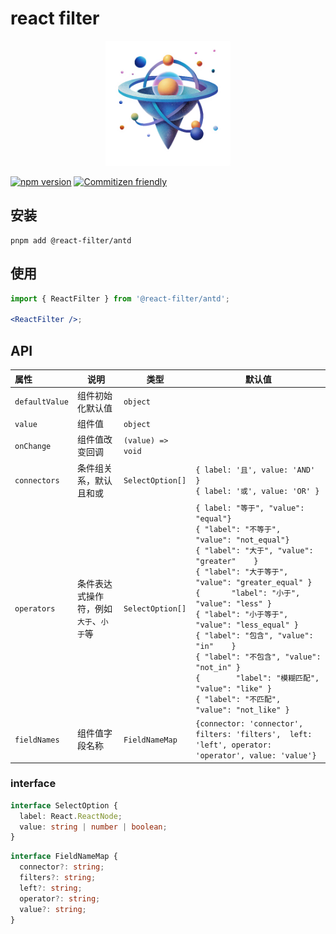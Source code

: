 # react filter

<p align="center">
  <img width="200px" height="200px" src="./website/docs//public/react-filter.png">
</p>

[![npm version](https://badge.fury.io/js/@react-filter%2Fantd.svg)](https://badge.fury.io/js/@react-filter%2Fantd)
[![Commitizen friendly](https://img.shields.io/badge/commitizen-friendly-brightgreen.svg)](http://commitizen.github.io/cz-cli/)

## 安装

```shell
pnpm add @react-filter/antd
```

## 使用

```jsx
import { ReactFilter } from '@react-filter/antd';

<ReactFilter />;
```

## API

| 属性           | <div style="width: 160">说明</div>     | 类型              | 默认值                                                                                                                                                                                                                                                                                                                                                                                                                                                                                                                         |
| :------------- | -------------------------------------- | ----------------- | ------------------------------------------------------------------------------------------------------------------------------------------------------------------------------------------------------------------------------------------------------------------------------------------------------------------------------------------------------------------------------------------------------------------------------------------------------------------------------------------------------------------------------ |
| `defaultValue` | 组件初始化默认值                       | `object`          |                                                                                                                                                                                                                                                                                                                                                                                                                                                                                                                                |
| `value`        | 组件值                                 | `object`          |                                                                                                                                                                                                                                                                                                                                                                                                                                                                                                                                |
| `onChange`     | 组件值改变回调                         | `(value) => void` |                                                                                                                                                                                                                                                                                                                                                                                                                                                                                                                                |
| `connectors`   | 条件组关系，默认且和或                 | `SelectOption[]`  | `{ label: '且', value: 'AND' }`<br />`{ label: '或', value: 'OR' }`                                                                                                                                                                                                                                                                                                                                                                                                                                                            |
| `operators`    | 条件表达式操作符，例如`大于`、`小于`等 | `SelectOption[]`  | `{ label: "等于", "value": "equal"}`<br />`{ "label": "不等于",        "value": "not_equal"}`<br />`{ "label": "大于", "value": "greater"    }`<br />`{ "label": "大于等于", "value": "greater_equal" }`<br />`{       "label": "小于", "value": "less" }` <br />`{ "label": "小于等于", "value": "less_equal" }`<br />`{ "label": "包含", "value": "in"    }`<br />`{ "label": "不包含", "value": "not_in" }`<br />`{        "label": "模糊匹配", "value": "like" }`<br />`{ "label": "不匹配",        "value": "not_like" }` |
| `fieldNames`   | 组件值字段名称                         | `FieldNameMap`    | `{connector: 'connector', filters: 'filters',  left: 'left', operator: 'operator', value: 'value'}`                                                                                                                                                                                                                                                                                                                                                                                                                            |

### interface

```typescript
interface SelectOption {
  label: React.ReactNode;
  value: string | number | boolean;
}
```

```typescript
interface FieldNameMap {
  connector?: string;
  filters?: string;
  left?: string;
  operator?: string;
  value?: string;
}
```

